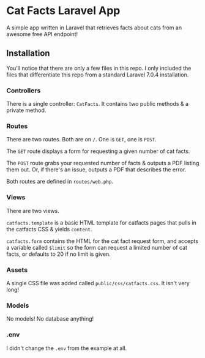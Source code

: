 # Cat Facts Laravel App

A simple app written in Laravel that retrieves facts about cats from an awesome free API endpoint!

## Installation

You'll notice that there are only a few files in this repo. I only included the files that differentiate this repo from a standard Laravel 7.0.4 installation.

### Controllers

There is a single controller: `CatFacts`. It contains two public methods & a private method.

### Routes

There are two routes. Both are on `/`. One is `GET`, one is `POST`.

The `GET` route displays a form for requesting a given number of cat facts.

The `POST` route grabs your requested number of facts & outputs a PDF listing them out. Or, if there's an issue, outputs a PDF that describes the error.

Both routes are defined in `routes/web.php`.

### Views

There are two views.

`catfacts.template` is a basic HTML template for catfacts pages that pulls in the catfacts CSS & yields `content`.

`catfacts.form` contains the HTML for the cat fact request form, and accepts a variable called `$limit` so the form can request a limited number of cat facts, or defaults to 20 if no limit is given.

### Assets

A single CSS file was added called `public/css/catfacts.css`. It isn't very long!

### Models

No models! No database anything!

### .env

I didn't change the `.env` from the example at all.